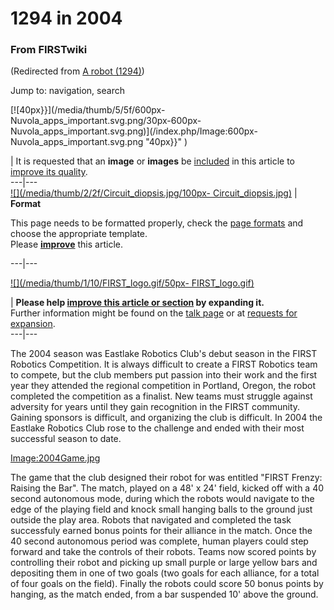 # 1294 in 2004

### From FIRSTwiki

(Redirected from [A robot
(1294)](/index.php?title=A_robot_%281294%29&redirect=no "A robot \(1294\)" ))

Jump to: navigation, search

[![40px}}](/media/thumb/5/5f/600px-Nuvola_apps_important.svg.png/30px-600px-
Nuvola_apps_important.svg.png)](/index.php/Image:600px-
Nuvola_apps_important.svg.png "40px}}" )

| It is requested that an **image** or **images** be
[included](http://www.wikipedia.org/wiki/Uploading_images
"wikipedia:Uploading_images" ) in this article to [improve its
quality](http://www.wikipedia.org/wiki/Article_development
"wikipedia:Article_development" ).  
---|---  
[![](/media/thumb/2/2f/Circuit_diopsis.jpg/100px-
Circuit_diopsis.jpg)](/index.php/Image:Circuit_diopsis.jpg "" ) |  **Format**  

This page needs to be formatted properly, check the [page
formats](/index.php/FIRSTwiki:Page_formats "FIRSTwiki:Page formats" ) and
choose the appropriate template.  
Please
**[improve](http://www.firstwiki.net/index.php?title=1294_in_2004&action=edit
"http://www.firstwiki.net/index.php?title=1294_in_2004&action=edit" )** this
article.  
  
---|---  
  
[![](/media/thumb/1/10/FIRST_logo.gif/50px-
FIRST_logo.gif)](/index.php/Image:FIRST_logo.gif "" )

| **Please help [improve this article or
section](http://www.firstwiki.net/index.php?title=1294_in_2004&action=edit
"http://www.firstwiki.net/index.php?title=1294_in_2004&action=edit" ) by
expanding it.**  
Further information might be found on the [talk
page](/index.php?title=Talk:1294_in_2004&action=edit "Talk:1294 in 2004" ) or
at [requests for expansion](/index.php/FIRSTwiki:Requests_for_expansion
"FIRSTwiki:Requests for expansion" ).  
---|---  
  
  

The 2004 season was Eastlake Robotics Club's debut season in the FIRST
Robotics Competition. It is always difficult to create a FIRST Robotics team
to compete, but the club members put passion into their work and the first
year they attended the regional competition in Portland, Oregon, the robot
completed the competition as a finalist. New teams must struggle against
adversity for years until they gain recognition in the FIRST community.
Gaining sponsors is difficult, and organizing the club is difficult. In 2004
the Eastlake Robotics Club rose to the challenge and ended with their most
successful season to date.

[Image:2004Game.jpg](/index.php?title=Special:Upload&wpDestFile=2004Game.jpg
"Image:2004Game.jpg" )

  
The game that the club designed their robot for was entitled "FIRST Frenzy:
Raising the Bar". The match, played on a 48' x 24' field, kicked off with a 40
second autonomous mode, during which the robots would navigate to the edge of
the playing field and knock small hanging balls to the ground just outside the
play area. Robots that navigated and completed the task successfuly earned
bonus points for their alliance in the match. Once the 40 second autonomous
period was complete, human players could step forward and take the controls of
their robots. Teams now scored points by controlling their robot and picking
up small purple or large yellow bars and depositing them in one of two goals
(two goals for each alliance, for a total of four goals on the field). Finally
the robots could score 50 bonus points by hanging, as the match ended, from a
bar suspended 10' above the ground.


